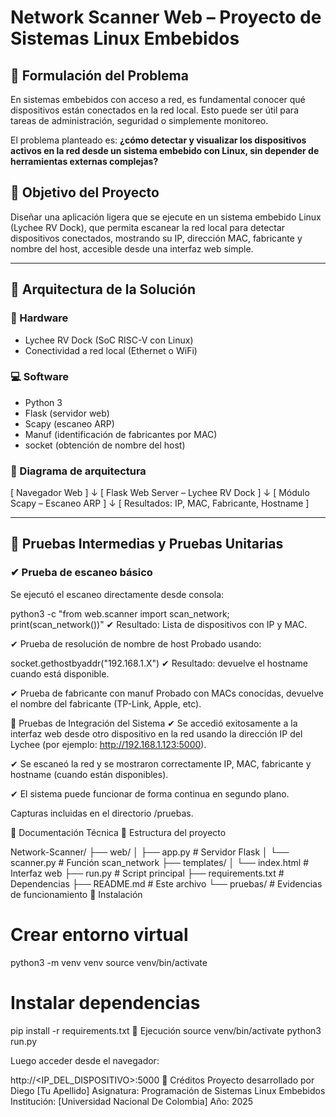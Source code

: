 # Network Scanner Web – Proyecto de Sistemas Linux Embebidos

## 📌 Formulación del Problema

En sistemas embebidos con acceso a red, es fundamental conocer qué dispositivos están conectados en la red local. Esto puede ser útil para tareas de administración, seguridad o simplemente monitoreo.

El problema planteado es: **¿cómo detectar y visualizar los dispositivos activos en la red desde un sistema embebido con Linux, sin depender de herramientas externas complejas?**

## 🎯 Objetivo del Proyecto

Diseñar una aplicación ligera que se ejecute en un sistema embebido Linux (Lychee RV Dock), que permita escanear la red local para detectar dispositivos conectados, mostrando su IP, dirección MAC, fabricante y nombre del host, accesible desde una interfaz web simple.

---

## 🧱 Arquitectura de la Solución

### 🔧 Hardware

- Lychee RV Dock (SoC RISC-V con Linux)
- Conectividad a red local (Ethernet o WiFi)

### 💻 Software

- Python 3
- Flask (servidor web)
- Scapy (escaneo ARP)
- Manuf (identificación de fabricantes por MAC)
- socket (obtención de nombre del host)

### 🔄 Diagrama de arquitectura

[ Navegador Web ]
↓
[ Flask Web Server – Lychee RV Dock ]
↓
[ Módulo Scapy – Escaneo ARP ]
↓
[ Resultados: IP, MAC, Fabricante, Hostname ]



---

## 🧪 Pruebas Intermedias y Pruebas Unitarias

### ✔ Prueba de escaneo básico

Se ejecutó el escaneo directamente desde consola:


python3 -c "from web.scanner import scan_network; print(scan_network())"
✔ Resultado: Lista de dispositivos con IP y MAC.

✔ Prueba de resolución de nombre de host
Probado usando:


socket.gethostbyaddr("192.168.1.X")
✔ Resultado: devuelve el hostname cuando está disponible.

✔ Prueba de fabricante con manuf
Probado con MACs conocidas, devuelve el nombre del fabricante (TP-Link, Apple, etc).

🔗 Pruebas de Integración del Sistema
✔ Se accedió exitosamente a la interfaz web desde otro dispositivo en la red usando la dirección IP del Lychee (por ejemplo: http://192.168.1.123:5000).

✔ Se escaneó la red y se mostraron correctamente IP, MAC, fabricante y hostname (cuando están disponibles).

✔ El sistema puede funcionar de forma continua en segundo plano.

Capturas incluidas en el directorio /pruebas.

🧾 Documentación Técnica
📂 Estructura del proyecto

Network-Scanner/
├── web/
│   ├── app.py         # Servidor Flask
│   └── scanner.py     # Función scan_network
├── templates/
│   └── index.html     # Interfaz web
├── run.py             # Script principal
├── requirements.txt   # Dependencias
├── README.md          # Este archivo
└── pruebas/           # Evidencias de funcionamiento
📌 Instalación

# Crear entorno virtual
python3 -m venv venv
source venv/bin/activate

# Instalar dependencias
pip install -r requirements.txt
🚀 Ejecución
source venv/bin/activate
python3 run.py

Luego acceder desde el navegador:

http://<IP_DEL_DISPOSITIVO>:5000
📖 Créditos
Proyecto desarrollado por Diego [Tu Apellido]
Asignatura: Programación de Sistemas Linux Embebidos
Institución: [Universidad Nacional De Colombia]
Año: 2025
